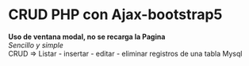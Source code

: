 # CRUD PHP con Ajax-bootstrap5
<strong> Uso de ventana modal, no se recarga la Pagina</strong><br>
<em>  Sencillo y simple </em><br>
CRUD => Listar - insertar - editar - eliminar registros de una tabla Mysql

